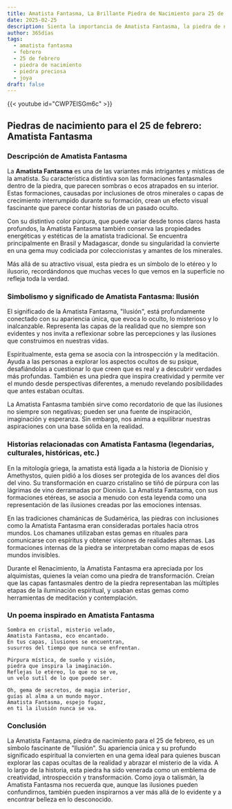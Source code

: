 ```yaml
---
title: Amatista Fantasma, La Brillante Piedra de Nacimiento para 25 de febrero
date: 2025-02-25
description: Sienta la importancia de Amatista Fantasma, la piedra de nacimiento de 25 de febrero que simboliza Ilusión. Deje que su belleza y significado iluminen su día.
author: 365días
tags:
  - amatista fantasma
  - febrero
  - 25 de febrero
  - piedra de nacimiento
  - piedra preciosa
  - joya
draft: false
---
```


{{< youtube id="CWP7EISGm6c" >}}

## Piedras de nacimiento para el 25 de febrero: Amatista Fantasma

### Descripción de Amatista Fantasma

La **Amatista Fantasma** es una de las variantes más intrigantes y místicas de la amatista. Su característica distintiva son las formaciones fantasmales dentro de la piedra, que parecen sombras o ecos atrapados en su interior. Estas formaciones, causadas por inclusiones de otros minerales o capas de crecimiento interrumpido durante su formación, crean un efecto visual fascinante que parece contar historias de un pasado oculto.

Con su distintivo color púrpura, que puede variar desde tonos claros hasta profundos, la Amatista Fantasma también conserva las propiedades energéticas y estéticas de la amatista tradicional. Se encuentra principalmente en Brasil y Madagascar, donde su singularidad la convierte en una gema muy codiciada por coleccionistas y amantes de los minerales.

Más allá de su atractivo visual, esta piedra es un símbolo de lo etéreo y lo ilusorio, recordándonos que muchas veces lo que vemos en la superficie no refleja toda la verdad.

### Simbolismo y significado de Amatista Fantasma: Ilusión

El significado de la Amatista Fantasma, "Ilusión", está profundamente conectado con su apariencia única, que evoca lo oculto, lo misterioso y lo inalcanzable. Representa las capas de la realidad que no siempre son evidentes y nos invita a reflexionar sobre las percepciones y las ilusiones que construimos en nuestras vidas.

Espiritualmente, esta gema se asocia con la introspección y la meditación. Ayuda a las personas a explorar los aspectos ocultos de su psique, desafiándolas a cuestionar lo que creen que es real y a descubrir verdades más profundas. También es una piedra que inspira creatividad y permite ver el mundo desde perspectivas diferentes, a menudo revelando posibilidades que antes estaban ocultas.

La Amatista Fantasma también sirve como recordatorio de que las ilusiones no siempre son negativas; pueden ser una fuente de inspiración, imaginación y esperanza. Sin embargo, nos anima a equilibrar nuestras aspiraciones con una base sólida en la realidad.

### Historias relacionadas con Amatista Fantasma (legendarias, culturales, históricas, etc.)

En la mitología griega, la amatista está ligada a la historia de Dionisio y Amethystos, quien pidió a los dioses ser protegida de los avances del dios del vino. Su transformación en cuarzo cristalino se tiñó de púrpura con las lágrimas de vino derramadas por Dionisio. La Amatista Fantasma, con sus formaciones etéreas, se asocia a menudo con esta leyenda como una representación de las ilusiones creadas por las emociones intensas.

En las tradiciones chamánicas de Sudamérica, las piedras con inclusiones como la Amatista Fantasma eran consideradas portales hacia otros mundos. Los chamanes utilizaban estas gemas en rituales para comunicarse con espíritus y obtener visiones de realidades alternas. Las formaciones internas de la piedra se interpretaban como mapas de esos mundos invisibles.

Durante el Renacimiento, la Amatista Fantasma era apreciada por los alquimistas, quienes la veían como una piedra de transformación. Creían que las capas fantasmales dentro de la piedra representaban las múltiples etapas de la iluminación espiritual, y usaban estas gemas como herramientas de meditación y contemplación.

### Un poema inspirado en Amatista Fantasma

```
Sombra en cristal, misterio velado,  
Amatista Fantasma, eco encantado.  
En tus capas, ilusiones se encuentran,  
susurros del tiempo que nunca se enfrentan.  

Púrpura mística, de sueño y visión,  
piedra que inspira la imaginación.  
Reflejas lo etéreo, lo que no se ve,  
un velo sutil de lo que puede ser.  

Oh, gema de secretos, de magia interior,  
guías al alma a un mundo mayor.  
Amatista Fantasma, espejo fugaz,  
en ti la ilusión nunca se va.
```

### Conclusión

La Amatista Fantasma, piedra de nacimiento para el 25 de febrero, es un símbolo fascinante de "Ilusión". Su apariencia única y su profundo significado espiritual la convierten en una gema ideal para quienes buscan explorar las capas ocultas de la realidad y abrazar el misterio de la vida. A lo largo de la historia, esta piedra ha sido venerada como un emblema de creatividad, introspección y transformación. Como joya o talismán, la Amatista Fantasma nos recuerda que, aunque las ilusiones pueden confundirnos, también pueden inspirarnos a ver más allá de lo evidente y a encontrar belleza en lo desconocido.